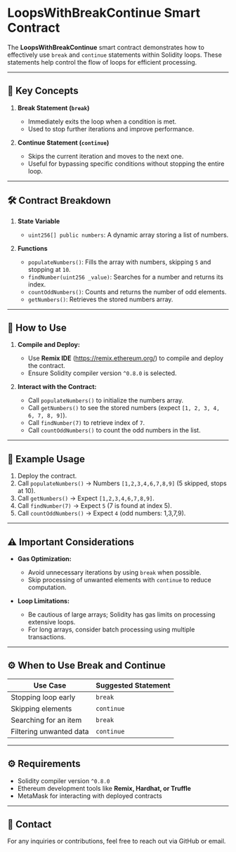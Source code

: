 # LoopsWithBreakContinue Smart Contract

The **LoopsWithBreakContinue** smart contract demonstrates how to effectively use `break` and `continue` statements within Solidity loops. These statements help control the flow of loops for efficient processing.

---

## 📄 Key Concepts

1. **Break Statement (`break`)**  
   - Immediately exits the loop when a condition is met.  
   - Used to stop further iterations and improve performance.

2. **Continue Statement (`continue`)**  
   - Skips the current iteration and moves to the next one.  
   - Useful for bypassing specific conditions without stopping the entire loop.

---

## 🛠️ Contract Breakdown

1. **State Variable**
   - `uint256[] public numbers`: A dynamic array storing a list of numbers.

2. **Functions**
   - `populateNumbers()`: Fills the array with numbers, skipping `5` and stopping at `10`.
   - `findNumber(uint256 _value)`: Searches for a number and returns its index.
   - `countOddNumbers()`: Counts and returns the number of odd elements.
   - `getNumbers()`: Retrieves the stored numbers array.

---

## 🚀 How to Use

1. **Compile and Deploy:**  
   - Use **Remix IDE** (https://remix.ethereum.org/) to compile and deploy the contract.
   - Ensure Solidity compiler version `^0.8.0` is selected.

2. **Interact with the Contract:**  
   - Call `populateNumbers()` to initialize the numbers array.  
   - Call `getNumbers()` to see the stored numbers (expect `[1, 2, 3, 4, 6, 7, 8, 9]`).  
   - Call `findNumber(7)` to retrieve index of `7`.  
   - Call `countOddNumbers()` to count the odd numbers in the list.

---

## 📌 Example Usage

1. Deploy the contract.  
2. Call `populateNumbers()` → Numbers `[1,2,3,4,6,7,8,9]` (5 skipped, stops at 10).  
3. Call `getNumbers()` → Expect `[1,2,3,4,6,7,8,9]`.  
4. Call `findNumber(7)` → Expect `5` (7 is found at index 5).  
5. Call `countOddNumbers()` → Expect `4` (odd numbers: 1,3,7,9).  

---

## ⚠️ Important Considerations

- **Gas Optimization:**  
  - Avoid unnecessary iterations by using `break` when possible.
  - Skip processing of unwanted elements with `continue` to reduce computation.

- **Loop Limitations:**  
  - Be cautious of large arrays; Solidity has gas limits on processing extensive loops.
  - For long arrays, consider batch processing using multiple transactions.

---

## ⚙️ When to Use Break and Continue

| Use Case              | Suggested Statement |
|----------------------|---------------------|
| Stopping loop early   | `break`              |
| Skipping elements     | `continue`           |
| Searching for an item | `break`              |
| Filtering unwanted data | `continue`          |

---

## ⚙️ Requirements

- Solidity compiler version `^0.8.0`
- Ethereum development tools like **Remix, Hardhat, or Truffle**
- MetaMask for interacting with deployed contracts

---

## 📧 Contact

For any inquiries or contributions, feel free to reach out via GitHub or email.
